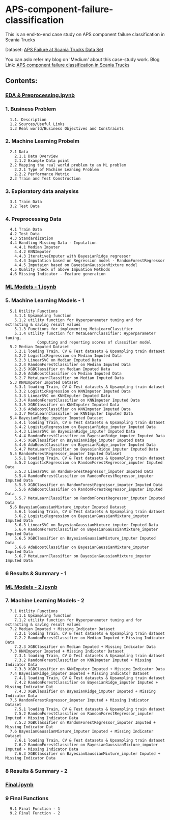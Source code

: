 # APS-component-failure-classification
This is an end-to-end case study on APS component failure classification in Scania Trucks

Dataset: [APS Failure at Scania Trucks Data Set](https://archive.ics.uci.edu/ml/datasets/APS+Failure+at+Scania+Trucks)

You can aslo refer my blog on 'Medium' about this case-study work.
Blog Link: [APS component failure classification in Scania Trucks](https://medium.com/@akhilpenta007/aps-component-failure-classification-in-scania-trucks-a971fcf71846)

## Contents:

### [EDA & Preprocessing.ipynb](https://github.com/AkhilPenta/APS-component-failure-classification/blob/main/EDA%20%26%20Preprocessing.ipynb)
  ### 1. Business Problem
      1.1. Description
      1.2 Sources/Useful Links
      1.3 Real world/Business Objectives and Constraints
  ### 2. Machine Learning Probelm
      2.1 Data
        2.1.1 Data Overview
        2.1.2 Example Data point
      2.2 Mapping the real world problem to an ML problem
        2.2.1 Type of Machine Leaning Problem
        2.2.2 Performance Metric
      2.3 Train and Test Construction
  ### 3. Exploratory data analysiss
      3.1 Train Data
      3.2 Test Data
  ### 4. Preprocessing Data
      4.1 Train Data
      4.2 Test Data
      4.3 Standardization
      4.4 Handling Missing Data - Imputation
        4.4.1 Median Imputer
        4.4.2 KNNImputer
        4.4.3 IterativeImputer with BayesianRidge regressor
        4.4.4 Imputation based on Regression model - RandomForestRegressor
        4.4.5 Imputaion based on BayesianGaussianMixture model
      4.5 Quality Check of above Impuation Methods
      4.6 Missing Indicator - Feature generation
      
### [ML Models - 1.ipynb](https://github.com/AkhilPenta/APS-component-failure-classification/blob/main/ML%20Models%20-%201.ipynb)    
  ### 5. Machine Learning Models - 1
      5.1 Utility Functions
        5.1.1 Upsampling function
        5.1.2 utility function for Hyperparameter tuning and for extracting & saving result values
        5.1.3 Functions for implementing MetaLearnClassifier
        5.1.4 utility function for MetaLearnClassifier: Hyperparameter tuning, 
                  Computing and reporting scores of classifier model
      5.2 Median Imputed Dataset
        5.2.1 loading Train, CV & Test datasets & Upsampling train dataset
        5.2.2 LogisticRegression on Median Imputed Data
        5.2.3 LinearSVC on Median Imputed Data
        5.2.4 RandomForestClassifier on Median Imputed Data
        5.2.5 XGBClassifier on Median Imputed Data
        5.2.6 AdaBoostClassifier on Median Imputed Data
        5.2.7 MetaLearnClassifier on Median Imputed Data
      5.3 KNNImputer Imputed Dataset
        5.3.1 loading Train, CV & Test datasets & Upsampling train dataset
        5.3.2 LogisticRegression on KNNImputer Imputed Data
        5.3.3 LinearSVC on KNNImputer Imputed Data
        5.3.4 RandomForestClassifier on KNNImputer Imputed Data
        5.3.5 XGBClassifier on KNNImputer Imputed Data
        5.3.6 AdaBoostClassifier on KNNImputer Imputed Data
        5.3.7 MetaLearnClassifier on KNNImputer Imputed Data
      5.4 BayesianRidge_imputer Imputed Dataset
        5.4.1 loading Train, CV & Test datasets & Upsampling train dataset
        5.4.2 LogisticRegression on BayesianRidge_imputer Imputed Data
        5.4.3 LinearSVC on BayesianRidge_imputer Imputed Data
        5.4.4 RandomForestClassifier on BayesianRidge_imputer Imputed Data
        5.4.5 XGBClassifier on BayesianRidge_imputer Imputed Data
        5.4.6 AdaBoostClassifier on BayesianRidge_imputer Imputed Data
        5.4.7 MetaLearnClassifier on BayesianRidge_imputer Imputed Data
      5.5 RandomForestRegressor_imputer Imputed Dataset
        5.5.1 loading Train, CV & Test datasets & Upsampling train dataset
        5.5.2 LogisticRegression on RandomForestRegressor_imputer Imputed Data
        5.5.3 LinearSVC on RandomForestRegressor_imputer Imputed Data
        5.5.4 RandomForestClassifier on RandomForestRegressor_imputer Imputed Data
        5.5.5 XGBClassifier on RandomForestRegressor_imputer Imputed Data
        5.5.6 AdaBoostClassifier on RandomForestRegressor_imputer Imputed Data
        5.5.7 MetaLearnClassifier on RandomForestRegressor_imputer Imputed Data
      5.6 BayesianGaussianMixture_imputer Imputed Dataset
        5.6.1 loading Train, CV & Test datasets & Upsampling train dataset
        5.6.2 LogisticRegression on BayesianGaussianMixture_imputer Imputed Data
        5.6.3 LinearSVC on BayesianGaussianMixture_imputer Imputed Data
        5.6.4 RandomForestClassifier on BayesianGaussianMixture_imputer Imputed Data
        5.6.5 XGBClassifier on BayesianGaussianMixture_imputer Imputed Data
        5.6.6 AdaBoostClassifier on BayesianGaussianMixture_imputer Imputed Data
        5.6.7 MetaLearnClassifier on BayesianGaussianMixture_imputer Imputed Data
  ### 6 Results & Summary - 1
        
### [ML Models - 2.ipynb](https://github.com/AkhilPenta/APS-component-failure-classification/blob/main/ML%20Models%20-%202.ipynb)
  ### 7. Machine Learning Models - 2
      7.1 Utility Functions
        7.1.1 Upsampling function
        7.1.2 utility function for Hyperparameter tuning and for extracting & saving result values
      7.2 Median Imputed + Missing Indicator Dataset
        7.2.1 loading Train, CV & Test datasets & Upsampling train dataset
        7.2.2 RandomForestClassifier on Median Imputed + Missing Indicator Data
        7.2.3 XGBClassifier on Median Imputed + Missing Indicator Data
      7.3 KNNImputer Imputed + Missing Indicator Dataset
        7.3.1 loading Train, CV & Test datasets & Upsampling train dataset
        7.3.2 RandomForestClassifier on KNNImputer Imputed + Missing Indicator Data
        7.3.3 XGBClassifier on KNNImputer Imputed + Missing Indicator Data
      7.4 BayesianRidge_imputer Imputed + Missing Indicator Dataset
        7.4.1 loading Train, CV & Test datasets & Upsampling train dataset
        7.4.2 RandomForestClassifier on BayesianRidge_imputer Imputed + Missing Indicator Dat
        7.4.3 XGBClassifier on BayesianRidge_imputer Imputed + Missing Indicator Data
      7.5 RandomForestRegressor_imputer Imputed + Missing Indicator Dataset
        7.5.1 loading Train, CV & Test datasets & Upsampling train dataset
        7.5.2 RandomForestClassifier on RandomForestRegressor_imputer Imputed + Missing Indicator Data
        7.5.3 XGBClassifier on RandomForestRegressor_imputer Imputed + Missing Indicator Dat
      7.6 BayesianGaussianMixture_imputer Imputed + Missing Indicator Dataset
        7.6.1 loading Train, CV & Test datasets & Upsampling train dataset
        7.6.2 RandomForestClassifier on BayesianGaussianMixture_imputer Imputed + Missing Indicator Data
        7.6.3 XGBClassifier on BayesianGaussianMixture_imputer Imputed + Missing Indicator Data
  ### 8 Results & Summary - 2
  
### [Final.ipynb](https://github.com/AkhilPenta/APS-component-failure-classification/blob/main/Final.ipynb)
  ### 9 Final Functions
      9.1 Final Function - 1
      9.2 Final Function - 2
      
  
